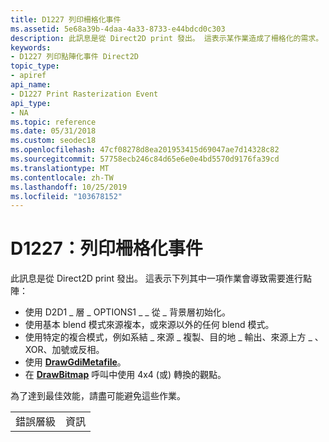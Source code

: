 ```yaml
---
title: D1227 列印柵格化事件
ms.assetid: 5e68a39b-4daa-4a33-8733-e44bdcd0c303
description: 此訊息是從 Direct2D print 發出。 這表示某作業造成了柵格化的需求。 為了達到最佳效能，請盡可能避免進行點陣化。
keywords:
- D1227 列印點陣化事件 Direct2D
topic_type:
- apiref
api_name:
- D1227 Print Rasterization Event
api_type:
- NA
ms.topic: reference
ms.date: 05/31/2018
ms.custom: seodec18
ms.openlocfilehash: 47cf08278d8ea201953415d69047ae7d14328c82
ms.sourcegitcommit: 57758ecb246c84d65e6e0e4bd5570d9176fa39cd
ms.translationtype: MT
ms.contentlocale: zh-TW
ms.lasthandoff: 10/25/2019
ms.locfileid: "103678152"
---
```

# <a name="d1227-print-rasterization-event"></a>D1227：列印柵格化事件

此訊息是從 Direct2D print 發出。 這表示下列其中一項作業會導致需要進行點陣：

-   使用 D2D1 \_ 層 \_ OPTIONS1 \_ \_ 從 \_ 背景層初始化。
-   使用基本 blend 模式來源複本，或來源以外的任何 blend 模式。
-   使用特定的複合模式，例如系結 \_ 來源 \_ 複製、目的地 \_ 輸出、來源上方 \_ 、XOR、加號或反相。
-   使用 [**DrawGdiMetafile**](id2d1devicecontext-drawgdimetafile-overload.md)。
-   在 [**DrawBitmap**](id2d1devicecontext-drawbitmap-overload.md) 呼叫中使用 4x4 (或) 轉換的觀點。

為了達到最佳效能，請盡可能避免這些作業。



|             |             |
|-------------|-------------|
| 錯誤層級 | 資訊 |



 

 

 




